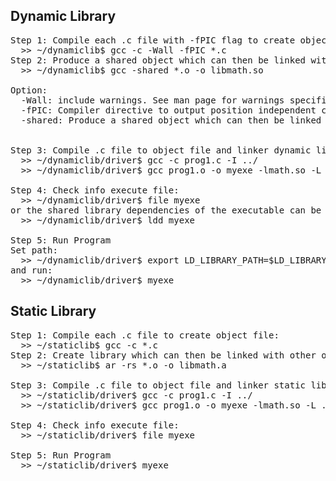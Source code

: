 <h2> Dynamic Library </h2>

<pre>
Step 1: Compile each .c file with -fPIC flag to create object file:
  >> ~/dynamiclib$ gcc -c -Wall -fPIC *.c
Step 2: Produce a shared object which can then be linked with other objects
  >> ~/dynamiclib$ gcc -shared *.o -o libmath.so

Option: 
  -Wall: include warnings. See man page for warnings specified.
  -fPIC: Compiler directive to output position independent code, a characteristic required by shared libraries. Also see "-fpic".
  -shared: Produce a shared object which can then be linked with other objects to form an executable.
  
  
Step 3: Compile .c file to object file and linker dynamic library:
  >> ~/dynamiclib/driver$ gcc -c prog1.c -I ../
  >> ~/dynamiclib/driver$ gcc prog1.o -o myexe -lmath.so -L ../

Step 4: Check info execute file:
  >> ~/dynamiclib/driver$ file myexe
or the shared library dependencies of the executable can be listed with the command:
  >> ~/dynamiclib/driver$ ldd myexe
  
Step 5: Run Program
Set path:
  >> ~/dynamiclib/driver$ export LD_LIBRARY_PATH=$LD_LIBRARY_PATH:/home/neko/Project/system_program_with_linux/linker/dynamiclib
and run:
  >> ~/dynamiclib/driver$ myexe
</pre>


<h2> Static Library </h2>

<pre>
Step 1: Compile each .c file to create object file:
  >> ~/staticlib$ gcc -c *.c
Step 2: Create library which can then be linked with other objects
  >> ~/staticlib$ ar -rs *.o -o libmath.a
  
Step 3: Compile .c file to object file and linker static library:
  >> ~/staticlib/driver$ gcc -c prog1.c -I ../
  >> ~/staticlib/driver$ gcc prog1.o -o myexe -lmath.so -L ../

Step 4: Check info execute file:
  >> ~/staticlib/driver$ file myexe

Step 5: Run Program
  >> ~/staticlib/driver$ myexe
</pre>
